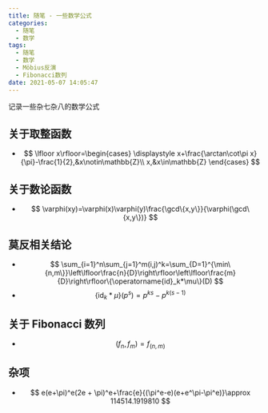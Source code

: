 ```yaml
---
title: 随笔 - 一些数学公式
categories:
  - 随笔
  - 数学
tags:
  - 随笔
  - 数学
  - Möbius反演
  - Fibonacci数列
date: 2021-05-07 14:05:47
---
```


记录一些杂七杂八的数学公式

<!-- more -->

## 关于取整函数

- $$
  \lfloor x\rfloor=\begin{cases}
    \displaystyle x+\frac{\arctan\cot\pi x}{\pi}-\frac{1}{2},&x\notin\mathbb{Z}\\
    x,&x\in\mathbb{Z}
  \end{cases}
  $$

## 关于数论函数

- $$
  \varphi(xy)=\varphi(x)\varphi(y)\frac{\gcd\{x,y\}}{\varphi(\gcd\{x,y\})}
  $$

## 莫反相关结论

- $$
  \sum_{i=1}^n\sum_{j=1}^m(i,j)^k=\sum_{D=1}^{\min\{n,m\}}\left\lfloor\frac{n}{D}\right\rfloor\left\lfloor\frac{m}{D}\right\rfloor\{\operatorname{id}_k*\mu\}(D)
  $$
- $$
  \{\operatorname{id}_k*\mu\}(p^s)=p^{ks}-p^{k(s-1)}
  $$

## 关于 Fibonacci 数列

- $$
  (f_n,f_m)=f_{(n,m)}
  $$

## 杂项

- $$
  e(e+\pi)^e(2e + \pi)^e+\frac{e}{(\pi^e-e)(e+e^\pi-\pi^e)}\approx 114514.1919810
  $$

